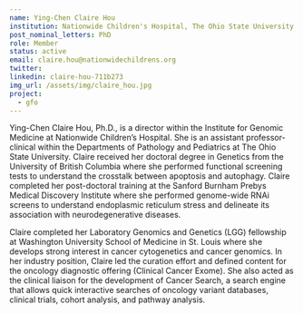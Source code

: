 ```yaml
---
name: Ying-Chen Claire Hou
institution: Nationwide Children's Hospital, The Ohio State University
post_nominal_letters: PhD
role: Member
status: active
email: claire.hou@nationwidechildrens.org
twitter:
linkedin: claire-hou-711b273
img_url: /assets/img/claire_hou.jpg
project:
  - gfo
---
```

Ying-Chen Claire Hou, Ph.D., is a director within the Institute for Genomic Medicine at Nationwide Children’s Hospital. She is an assistant professor-clinical within the Departments of Pathology and Pediatrics at The Ohio State University. Claire received her doctoral degree in Genetics from the University of British Columbia where she performed functional screening tests to understand the crosstalk between apoptosis and autophagy. Claire completed her post-doctoral training at the Sanford Burnham Prebys Medical Discovery Institute where she performed genome-wide RNAi screens to understand endoplasmic reticulum stress and delineate its association with neurodegenerative diseases.

Claire completed her Laboratory Genomics and Genetics (LGG) fellowship at Washington University School of Medicine in St. Louis where she develops strong interest in cancer cytogenetics and cancer genomics. In her industry position, Claire led the curation effort and defined content for the oncology diagnostic offering (Clinical Cancer Exome). She also acted as the clinical liaison for the development of Cancer Search, a search engine that allows quick interactive searches of oncology variant databases, clinical trials, cohort analysis, and pathway analysis.

